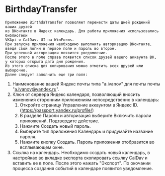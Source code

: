# BirthdayTransfer
	Приложение BirthdaTransfer позволяет перенести даты дней рождений ваших друзей
	из ВКонтакте в Яндекс календарь. Для работы приложения использовались библиотеки
	VKApi и CalDav. UI на WinForms.
	При запуске приложения необходимо выполнить авторизацию ВКонтакте,
	введя свой логин в первое поле и пароль во второе.
	При успешной авторизации появится уведомление.
	После этого в поле справа появится список друзей вашего аккаунта ВК,
	у которых открыта дата дня рождения.
	Из этого списка для копирования можно отметить всех друзей или выборочно.
	Далее следует заполнить еще три поля:
1) Наименование вашей Яндекс почты типа "a.ivanov" для почты почты "a.ivanov@yandex.ru".
2) Ключ от сервера Яндекс календаря, позволяющий вносить изменения сторонним приложениям непосредственно в календарь:
    1. Откройте страницу Управление аккаунтом в Яндекс ID. (https://passport.yandex.ru/profile/)
    2. В разделе Пароли и авторизация выберите Включить пароли приложений. Подтвердите действие.
    3. Нажмите Создать новый пароль.
    4. Выберите тип приложения Календарь и придумайте название пароля.
    5. Нажмите кнопку Создать. Пароль приложения отобразится во всплывающем окне.
3) Ссылка на календарь. Необходимо создать новый календарь, в настройках во вкладке экспорта скопировать ссылку CalDav и вставить ее в поле.
После этого нажать "Экспорт". По окочании процесса создания событий в календаре появится уведомление.
